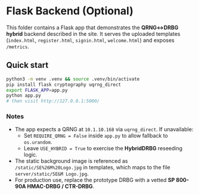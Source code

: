 
# Flask Backend (Optional)

This folder contains a Flask app that demonstrates the **QRNG↔DRBG hybrid** backend described in the site.
It serves the uploaded templates (`index.html`, `register.html`, `signin.html`, `welcome.html`) and exposes `/metrics`.

## Quick start

```bash
python3 -m venv .venv && source .venv/bin/activate
pip install flask cryptography uqrng_direct
export FLASK_APP=app.py
python app.py
# then visit http://127.0.0.1:5000/
```

### Notes
- The app expects a QRNG at `10.1.10.168` via `uqrng_direct`. If unavailable:
  - Set `REQUIRE_QRNG = False` inside `app.py` to allow fallback to `os.urandom`.
  - Leave `USE_HYBRID = True` to exercise the **HybridDRBG** reseeding logic.
- The static background image is referenced as `/static/SE%26M%20Logo.jpg` in templates,
  which maps to the file `server/static/SE&M Logo.jpg`.
- For production use, replace the prototype DRBG with a vetted **SP 800-90A HMAC-DRBG / CTR-DRBG**.
